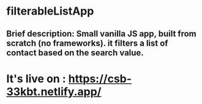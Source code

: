 # filterableListApp
## Brief description: Small vanilla JS app, built from scratch (no frameworks). it filters a list of contact based on the search value.

# It's live on : https://csb-33kbt.netlify.app/

